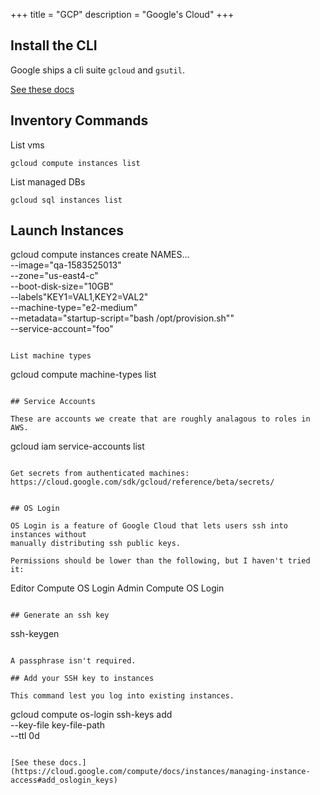 +++
title = "GCP"
description = "Google's Cloud"
+++


## Install the CLI

Google ships a cli suite `gcloud` and `gsutil`.

[See these docs](https://cloud.google.com/sdk/docs/quickstart-macos)


## Inventory Commands

List vms

```
gcloud compute instances list
```

List managed DBs

```
gcloud sql instances list
```

## Launch Instances

gcloud compute instances create NAMES... \
  --image="qa-1583525013" \
  --zone="us-east4-c" \
  --boot-disk-size="10GB" \
  --labels"KEY1=VAL1,KEY2=VAL2" \
  --machine-type="e2-medium" \
  --metadata="startup-script=\"bash /opt/provision.sh\"" \
  --service-account="foo"
```

List machine types

```
gcloud compute machine-types list
```

## Service Accounts

These are accounts we create that are roughly analagous to roles in AWS.

```
gcloud iam service-accounts list
```

Get secrets from authenticated machines:
https://cloud.google.com/sdk/gcloud/reference/beta/secrets/


## OS Login

OS Login is a feature of Google Cloud that lets users ssh into instances without
manually distributing ssh public keys. 

Permissions should be lower than the following, but I haven't tried it:

```
Editor
Compute OS Login Admin
Compute OS Login
```

## Generate an ssh key

```
ssh-keygen
```

A passphrase isn't required.

## Add your SSH key to instances

This command lest you log into existing instances.

```
gcloud compute os-login ssh-keys add \
    --key-file key-file-path \
    --ttl 0d
```

[See these docs.](https://cloud.google.com/compute/docs/instances/managing-instance-access#add_oslogin_keys)



